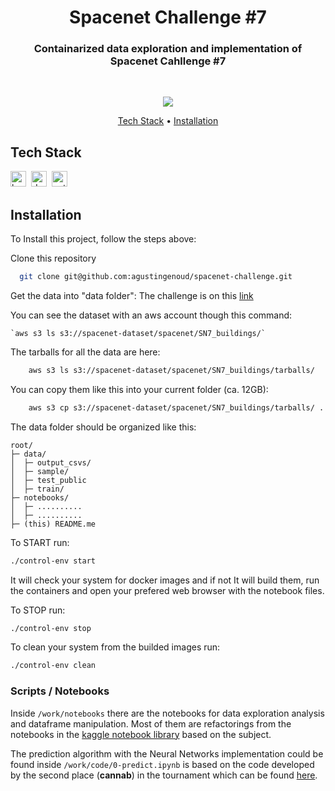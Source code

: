 <h1 align="center">
	Spacenet Challenge #7
</h1>

<h3 align="center">
	Containarized data exploration and implementation of Spacenet Cahllenge #7
</h3>
<br>

<p align="center">
	<img src="https://img.shields.io/github/repo-size/agustingenoud/spacenet-challenge?color=green"/>
</p>

<p align="center">
	<a href="#tech-stack">Tech Stack</a> •
	<a href="#installation">Installation</a> 
</p>

## Tech Stack
<img src="https://img.shields.io/badge/Bash-05122A?style=flat&logo=gnu-bash" alt="bash Badge" height="25">&nbsp;
<img src="https://img.shields.io/badge/Docker-05122A?style=flat&logo=docker" alt="docker Badge" height="25">&nbsp;
<img src="https://img.shields.io/badge/Python-05122A?style=flat&logo=python" alt="python Badge" height="25">&nbsp;

## Installation
To Install this project, follow the steps above:


Clone this repository

```bash
  git clone git@github.com:agustingenoud/spacenet-challenge.git
```


Get the data into "data folder":
The challenge is on this [link](https://spacenet.ai/sn7-challenge/ "link to challenge")

You can see the dataset with an aws account though this command:

	`aws s3 ls s3://spacenet-dataset/spacenet/SN7_buildings/`

The tarballs for all the data are here:
```bash
	aws s3 ls s3://spacenet-dataset/spacenet/SN7_buildings/tarballs/
```

You can copy them like this into your current folder (ca. 12GB):
```bash
	aws s3 cp s3://spacenet-dataset/spacenet/SN7_buildings/tarballs/ .
```

The data folder should be organized like this:

```
root/
├─ data/
│  ├─ output_csvs/
│  ├─ sample/
│  ├─ test_public
│  ├─ train/
├─ notebooks/
│  ├─ ..........
│  ├─ ..........
├─ (this) README.me
```


To START run:
```bash
./control-env start
```
It will check your system for docker images and if not It will build them,
run the containers and open your prefered web browser with the notebook files.


To STOP run:
```bash
./control-env stop
```

To clean your system from the builded images run:
```bash
./control-env clean
```

### Scripts / Notebooks
Inside ```/work/notebooks``` there are the notebooks for data exploration analysis and dataframe manipulation. Most of them are refactorings from the notebooks in the [kaggle notebook library](https://www.kaggle.com/datasets/amerii/spacenet-7-multitemporal-urban-development) based on the subject.

The prediction algorithm with the Neural Networks implementation could be found inside ```/work/code/0-predict.ipynb``` is based on the code developed by the second place (**cannab**) in the tournament which can be found [here](https://github.com/SpaceNetChallenge/SpaceNet7_Multi-Temporal_Solutions).